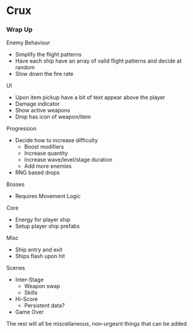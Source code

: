 # Crux

### Wrap Up

Enemy Behaviour
  - Simplify the flight patterns
  - Have each ship have an array of valid flight patterns and decide at random
  - Slow down the fire rate

UI
  - Upon item pickup have a bit of text appear above the player
  - Damage indicator
  - Show active weapons
  - Drop has icon of weapon/item

Progression
  - Decide how to increase difficulty
    - Boost modifiers
    - Increase quantity
    - Increase wave/level/stage duration
    - Add more enemies
  - RNG based drops

Bosses
  - Requires Movement Logic

Core
  - Energy for player ship
  - Setup player ship prefabs

Misc
  - Ship entry and exit
  - Ships flash upon hit

Scenes
  - Inter-Stage
    - Weapon swap
    - Skills
  - Hi-Score
    - Persistent data?
  - Game Over

The rest will all be miscellaneous, non-urgesnt things that can be added